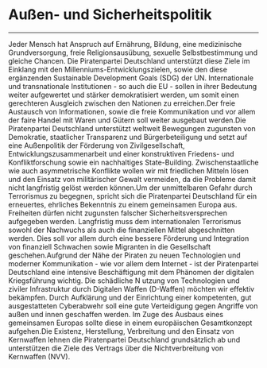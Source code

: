 # Außen- und Sicherheitspolitik
-----------------------------

Jeder Mensch hat Anspruch auf Ernährung, Bildung, eine medizinische Grundversorgung, freie Religionsausübung, sexuelle Selbstbestimmung und gleiche Chancen. Die Piratenpartei Deutschland unterstützt diese Ziele im Einklang mit den Millenniums-Entwicklungszielen, sowie den diese ergänzenden Sustainable Development Goals (SDG) der UN. Internationale und transnationale Institutionen - so auch die EU - sollen in ihrer Bedeutung weiter aufgewertet und stärker demokratisiert werden, um somit einen gerechteren Ausgleich zwischen den Nationen zu erreichen.Der freie Austausch von Informationen, sowie die freie Kommunikation und vor allem der faire Handel mit Waren und Gütern soll weiter ausgebaut werden.Die Piratenpartei Deutschland unterstützt weltweit Bewegungen zugunsten von Demokratie, staatlicher Transparenz und Bürgerbeteiligung und setzt auf eine Außenpolitik der Förderung von Zivilgesellschaft, Entwicklungszusammenarbeit und einer konstruktiven Friedens- und Konfliktforschung sowie ein nachhaltiges State-Building. Zwischenstaatliche wie auch asymmetrische Konflikte wollen wir mit friedlichen Mitteln lösen und den Einsatz von militärischer Gewalt vermeiden, da die Probleme damit nicht langfristig gelöst werden können.Um der unmittelbaren Gefahr durch Terrorismus zu begegnen, spricht sich die Piratenpartei Deutschland für ein erneuertes, ehrliches Bekenntnis zu einem gemeinsamen Europa aus. Freiheiten dürfen nicht zugunsten falscher Sicherheitsversprechen aufgegeben werden. Langfristig muss dem internationalen Terrorismus sowohl der Nachwuchs als auch die finanziellen Mittel abgeschnitten werden. Dies soll vor allem durch eine bessere Förderung und Integration von finanziell Schwachen sowie Migranten in die Gesellschaft geschehen.Aufgrund der Nähe der Piraten zu neuen Technologien und moderner Kommunikation - wie vor allem dem Internet - ist der Piratenpartei Deutschland eine intensive Beschäftigung mit dem Phänomen der digitalen Kriegsführung wichtig. Die schädliche N utzung von Technologien und ziviler Infrastruktur durch Digitalen Waffen (D-Waffen) möchten wir effektiv bekämpfen. Durch Aufklärung und der Einrichtung einer kompetenten, gut ausgestatteten Cyberabwehr soll eine gute Verteidigung gegen Angriffe von außen und innen geschaffen werden. Im Zuge des Ausbaus eines gemeinsamen Europas sollte diese in einem europäischen Gesamtkonzept aufgehen.Die Existenz, Herstellung, Verbreitung und den Einsatz von Kernwaffen lehnen die Piratenpartei Deutschland grundsätzlich ab und unterstützen die Ziele des Vertrags über die Nichtverbreitung von Kernwaffen (NVV).
